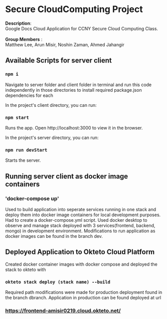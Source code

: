 # Secure CloudComputing Project
<b>Description</b>: <br> Google Docs Cloud Application for CCNY Secure Cloud Computing Class.<br />
<br>
<b>Group Members</b> : <br> Matthew Lee, Arun Misir, Noshin Zaman, Ahmed Jahangir

## Available Scripts for server client

### `npm i`
Navigate to server folder and client folder in terminal and run this code independently in those directories to install required package.json dependencies for each

In the project's client directory, you can run:

### `npm start`
Runs the app.
Open http://localhost:3000 to view it in the browser.

In the project's server directory, you can run:

### `npm run devStart`
Starts the server.

## Running server client as docker image containers

### 'docker-compose up'
Used to build application into seperate services running in one stack and deploy them into docker image containers for local development purposes. Had to create a docker-compose.yml script. Used docker desktop to observe and manage stack deployed with 3 services(frontend, backend, mongo) in development environment. Modifications to run application as docker images can be found in the branch dev.


## Deployed Application to Okteto Cloud Platform
Created docker container images with docker compose and deployed the stack to okteto with 
### `okteto stack deploy (stack name) --build`
Required path modifications were made for production deployment found in the branch dbranch. Application in production can be found deployed at url
### https://frontend-amisir0219.cloud.okteto.net/
